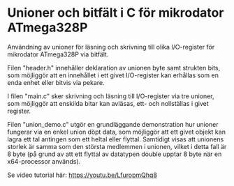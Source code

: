 # Unioner och bitfält i C för mikrodator ATmega328P
Användning av unioner för läsning och skrivning till olika I/O-register för mikrodator ATmega328P via bitfält.

Filen "header.h" innehåller deklaration av unionen byte samt strukten bits, som möjliggör att en 
innehållet i ett givet I/O-register kan erhållas som en enda enhet eller bitvis via pekare.

I filen "main.c" sker skrivning och läsning till I/O-register via tre unioner, som möjliggör att 
enskilda bitar kan avläsas, ett- och nollställas i givet register.

Filen "union_demo.c" utgör en grundläggande demonstration hur unioner fungerar via en enkel union döpt data,
som möjliggör att ett givet objekt kan lagra ett tal antingen som ett heltal eller flyttal. Samtidigt visas
att unionens storlek är samma som den största medlemmen i unionen, vilket i detta fall är 8 byte (på grund
av att ett flyttal av datatypen double upptar 8 byte när en x64-processor används).

Se video tutorial här: https://youtu.be/LfuropmQhq8
